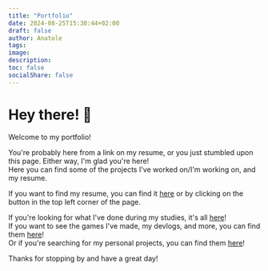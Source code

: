 ```yaml
---
title: "Portfolio"
date: 2024-08-25T15:30:44+02:00
draft: false
author: Anatole
tags:
image:
description:
toc: false
socialShare: false
---
```


# Hey there! 👋

Welcome to my portfolio!

You're probably here from a link on my resume, or you just stumbled upon this page. Either way, I'm glad you're here!<br>
Here you can find some of the projects I've worked on/I'm working on, and my resume.

If you want to find my resume, you can find it [here](https://okaneeee.github.io) or by clicking on the button in the top left corner of the page.

If you're looking for what I've done during my studies, it's all [here](https://okaneeee.github.io/school/)!<br>
If you want to see the games I've made, my devlogs, and more, you can find them [here](https://okaneeee.github.io/games/)!<br>
Or if you're searching for my personal projects, you can find them [here](https://okaneeee.github.io/personal/)!

Thanks for stopping by and have a great day!